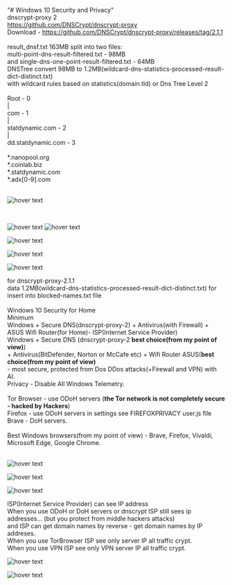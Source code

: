 "# Windows 10 Security and Privacy"<br> 
dnscrypt-proxy 2<br> 
https://github.com/DNSCrypt/dnscrypt-proxy<br> 
Download - https://github.com/DNSCrypt/dnscrypt-proxy/releases/tag/2.1.1<br>
<br>
result_dnsf.txt 163MB split into two files:<br>
multi-point-dns-result-filtered.txt - 98MB<br> 
and single-dns-one-point-result-filtered.txt - 64MB<br>
DNSTree convert 98MB to 1.2MB(wildcard-dns-statistics-processed-result-dict-distinct.txt)<br>
with wildcard rules based on statistics(domain.tld) or Dns Tree Level 2 <br>
<br>
Root - 0<br>
|<br>
com - 1<br>
|<br>
statdynamic.com - 2<br>
|<br>
dd.statdynamic.com - 3<br>
<br>
*.nanopool.org<br>
*.coinlab.biz<br>
*.statdynamic.com<br>
*.adx[0-9].com<br>
<br>
<p align="left">
<img src="/img/wtld.jpg" title="hover text">
</p>
<br>
<p align="left">
<img src="/img/dnstree.png" title="hover text">
<img src="/img/dnshierarchy.png" title="hover text">
</p>
<p align="left">
<img src="/img/single-router-setup.jpg" title="hover text">
</p>
<p align="left">
<img src="/img/vpn.jpg" title="hover text">
</p>
<p align="left">
<img src="/img/firewall.png" title="hover text">
</p>
for dnscrypt-proxy-2.1.1<br>
data 1.2MB(wildcard-dns-statistics-processed-result-dict-distinct.txt) for insert into blocked-names.txt file<br>
<br>
Windows 10 Security for Home<br>
Minimum<br>
Windows + Secure DNS(dnscrypt-proxy-2) + Antivirus(with Firewall) + ASUS Wifi Router(for Home)- ISP(Internet Service Provider)<br>
Windows + Secure DNS (dnscrypt-proxy-2 <b>best choice(from my point of view)</b>)<br>
+ Antivirus(BitDefender, Norton or McCafe etc) + Wifi Router ASUS(<b>best choice(from my point of view)</b> <br>
- most secure, protected from Dos DDos attacks(+Firewall and VPN) with AI.<br>
Privacy - Disable All Windows Telemetry.<br>
<br>
Tor Browser - use ODoH servers (<b>the Tor network is not completely secure - hacked by Hackers</b>)<br>
Firefox - use ODoH servers in settings see FIREFOXPRIVACY user.js file<br>
Brave - DoH servers.<br>
<br>
Best Windows browsers(from my point of view) - Brave, Firefox, Vivaldi, Microsoft Edge, Google Chrome.<br>
<br>
<p align="left">
<img src="/img/uresult.png" title="hover text">
</p>
<p align="left">
<img src="/img/outputr.png" title="hover text">
</p>
<p align="left">
<img src="/img/wlevel.png" title="hover text">
</p>
ISP(Internet Service Provider) can see IP address<br>
When you use ODoH or DoH servers or dnscrypt ISP still sees ip addresses... (but you protect from middle hackers attacks)<br>
and ISP can get domain names by reverse - get domain names by IP addreses.<br> 
When you use TorBrowser ISP see only server IP all traffic crypt.<br>
When you use VPN ISP see only VPN server IP all traffic crypt.<br>
<p align="left">
<img src="/img/ipheader.png" title="hover text">
</p>
<p align="left">
<img src="/img/cipv4ipv6.png" title="hover text">
</p>


